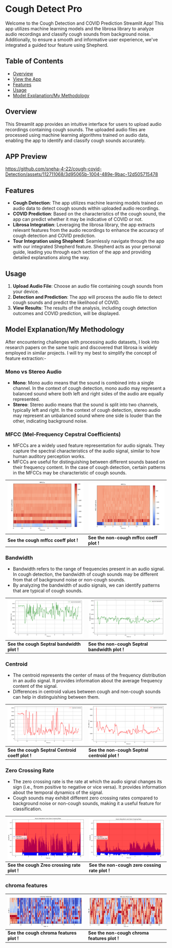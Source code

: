 # Cough Detect Pro

Welcome to the Cough Detection and COVID Prediction Streamlit App! This app utilizes machine learning models and the librosa library to analyze audio recordings and classify cough sounds from background noise.  Additionally, to ensure a smooth and informative user experience, we've integrated a guided tour feature using Shepherd.

## Table of Contents

- [Overview](#overview)
- [View the App](#viewapp)
- [Features](#features)
- [Usage](#usage)
- [Model Explanation/My Methodology](#model-explanation)

## Overview

This Streamlit app provides an intuitive interface for users to upload audio recordings containing cough sounds. The uploaded audio files are processed using machine learning algorithms trained on audio data, enabling the app to identify and classify cough sounds accurately.

## APP Preview



https://github.com/sneha-4-22/cough-covid-Detection/assets/112711068/3d95065b-1004-489e-9bac-12d505715478




## Features

- **Cough Detection**: The app utilizes machine learning models trained on audio data to detect cough sounds within uploaded audio recordings.
- **COVID Prediction**: Based on the characteristics of the cough sound, the app can predict whether it may be indicative of COVID or not.
- **Librosa Integration**: Leveraging the librosa library, the app extracts relevant features from the audio recordings to enhance the accuracy of cough detection and COVID prediction.
- **Tour Integration using Shepherd**: Seamlessly navigate through the app with our integrated Shepherd feature. Shepherd acts as your personal guide, leading you through each section of the app and providing detailed explanations along the way.

## Usage

1. **Upload Audio File**: Choose an audio file containing cough sounds from your device.
2. **Detection and Prediction**: The app will process the audio file to detect cough sounds and predict the likelihood of COVID.
3. **View Results**: The results of the analysis, including cough detection outcomes and COVID prediction, will be displayed.

## Model Explanation/My Methodology
After encountering challenges with processing audio datasets, I look into research papers on the same topic and discovered that librosa is widely employed in similar projects. I will try my best to simplify the concept of feature extraction:-

### Mono vs Stereo Audio

- **Mono**: Mono audio means that the sound is combined into a single channel. In the context of cough detection, mono audio may represent a balanced sound where both left and right sides of the audio are equally represented.
- **Stereo**: Stereo audio means that the sound is split into two channels, typically left and right. In the context of cough detection, stereo audio may represent an unbalanced sound where one side is louder than the other, indicating background noise.

### MFCC (Mel-Frequency Cepstral Coefficients)

- MFCCs are a widely used feature representation for audio signals. They capture the spectral characteristics of the audio signal, similar to how human auditory perception works.
- MFCCs are useful for distinguishing between different sounds based on their frequency content. In the case of cough detection, certain patterns in the MFCCs may be characteristic of cough sounds.

| ![coughmfcc](ss/nmfcc.png)                   | ![noncoughmfcc](ss/cmffcc.png)            |
| ---------------------------------------       | ----------------------------------       | 
| **See the cough mffcc coeff plot !**          | **See the non-cough mffcc coeff plot !** | 
### Bandwidth

- Bandwidth refers to the range of frequencies present in an audio signal. In cough detection, the bandwidth of cough sounds may be different from that of background noise or non-cough sounds.
- By analyzing the bandwidth of audio signals, we can identify patterns that are typical of cough sounds.

| ![coughband](ss/cbandwidth.png)            | ![noncoughband](ss/nbandwidth.png)            |
| ---------------------------------------    | ----------------------------------            | 
| **See the cough Septral bandwidth plot !** | **See the non-cough Septral bandwidth plot !**| 
### Centroid

- The centroid represents the center of mass of the frequency distribution in an audio signal. It provides information about the average frequency content of the signal.
- Differences in centroid values between cough and non-cough sounds can help in distinguishing between them.

| ![coughcent](ss/ccentroid.png)                 | ![noncoughcent](ss/ncentroid.png)             |
| ---------------------------------------        | ----------------------------------            | 
| **See the cough Septral Centroid coeff plot !**| **See the non-cough Septral centroid plot !** | 
### Zero Crossing Rate

- The zero crossing rate is the rate at which the audio signal changes its sign (i.e., from positive to negative or vice versa). It provides information about the temporal dynamics of the signal.
- Cough sounds may exhibit different zero crossing rates compared to background noise or non-cough sounds, making it a useful feature for classification.

| ![coughzcra](ss/czcra.png)                    | ![noncoughzcra](ss/nzcra.png)                  |
| ---------------------------------------       | ----------------------------------             | 
| **See the cough Zreo crossing rate plot !**   | **See the non-cough zero cossing rate plot !** | 

### chroma features


| ![coughzcra](ss/nc.png)                       | ![noncoughzcra](ss/cc.png)                     |
| ---------------------------------------       | ----------------------------------             | 
| **See the cough chroma features plot !**      | **See the non-cough chroma features plot !**   | 



